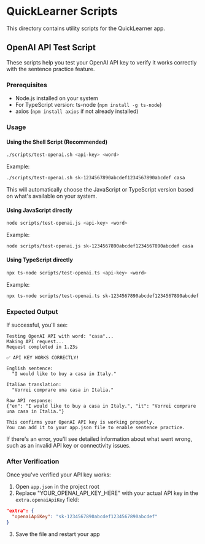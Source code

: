 # QuickLearner Scripts

This directory contains utility scripts for the QuickLearner app.

## OpenAI API Test Script

These scripts help you test your OpenAI API key to verify it works correctly with the sentence practice feature.

### Prerequisites

- Node.js installed on your system
- For TypeScript version: ts-node (`npm install -g ts-node`)
- axios (`npm install axios` if not already installed)

### Usage

#### Using the Shell Script (Recommended)

```bash
./scripts/test-openai.sh <api-key> <word>
```

Example:
```bash
./scripts/test-openai.sh sk-1234567890abcdef1234567890abcdef casa
```

This will automatically choose the JavaScript or TypeScript version based on what's available on your system.

#### Using JavaScript directly

```bash
node scripts/test-openai.js <api-key> <word>
```

Example:
```bash
node scripts/test-openai.js sk-1234567890abcdef1234567890abcdef casa
```

#### Using TypeScript directly

```bash
npx ts-node scripts/test-openai.ts <api-key> <word>
```

Example:
```bash
npx ts-node scripts/test-openai.ts sk-1234567890abcdef1234567890abcdef casa
```

### Expected Output

If successful, you'll see:

```
Testing OpenAI API with word: "casa"...
Making API request...
Request completed in 1.23s

✅ API KEY WORKS CORRECTLY!

English sentence:
  "I would like to buy a casa in Italy."

Italian translation:
  "Vorrei comprare una casa in Italia."

Raw API response:
{"en": "I would like to buy a casa in Italy.", "it": "Vorrei comprare una casa in Italia."}

This confirms your OpenAI API key is working properly.
You can add it to your app.json file to enable sentence practice.
```

If there's an error, you'll see detailed information about what went wrong, such as an invalid API key or connectivity issues.

### After Verification

Once you've verified your API key works:

1. Open `app.json` in the project root
2. Replace "YOUR_OPENAI_API_KEY_HERE" with your actual API key in the `extra.openaiApiKey` field:

```json
"extra": {
  "openaiApiKey": "sk-1234567890abcdef1234567890abcdef"
}
```

3. Save the file and restart your app 